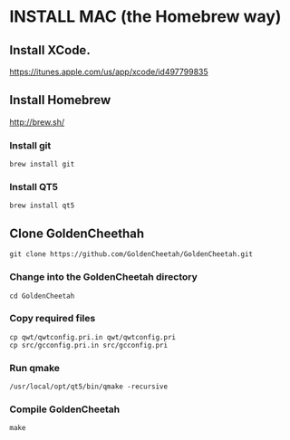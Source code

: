 # INSTALL MAC (the Homebrew way)

## Install XCode.

https://itunes.apple.com/us/app/xcode/id497799835

## Install Homebrew

http://brew.sh/

### Install git

`brew install git`

### Install QT5

`brew install qt5`

## Clone GoldenCheethah

`git clone https://github.com/GoldenCheetah/GoldenCheetah.git`

### Change into the GoldenCheetah directory

`cd GoldenCheetah`

### Copy required files

```
cp qwt/qwtconfig.pri.in qwt/qwtconfig.pri
cp src/gcconfig.pri.in src/gcconfig.pri
```

### Run qmake

`/usr/local/opt/qt5/bin/qmake -recursive`

### Compile GoldenCheetah

`make`
